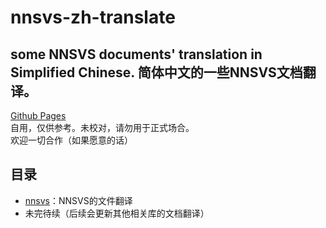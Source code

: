 # nnsvs-zh-translate
some NNSVS documents' translation in Simplified Chinese. 简体中文的一些NNSVS文档翻译。   
---
[Github Pages](https://slidingwall.github.io/nnsvs-zh-translate/)  
自用，仅供参考。未校对，请勿用于正式场合。  
欢迎一切合作（如果愿意的话）
## 目录
- [nnsvs](https://github.com/Slidingwall/nnsvs-zh-translate/tree/main/nnsvs)：NNSVS的文件翻译
- 未完待续（后续会更新其他相关库的文档翻译）
